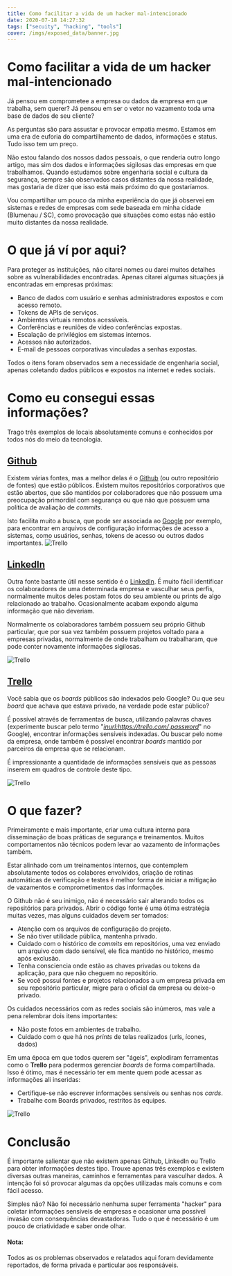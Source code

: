 ```yaml
---
title: Como facilitar a vida de um hacker mal-intencionado
date: 2020-07-18 14:27:32
tags: ["secuity", "hacking", "tools"]
cover: /imgs/exposed_data/banner.jpg
---
```

# Como facilitar a vida de um hacker mal-intencionado

Já pensou em comprometee a empresa ou dados da empresa em que trabalha, sem querer? Já pensou em ser o vetor no vazamento toda uma base de dados de seu cliente?
 
As perguntas são para assustar e provocar empatia mesmo. Estamos em uma era de euforia do compartilhamento de dados, informações e status. Tudo isso tem um preço.
 
Não estou falando dos nossos dados pessoais, o que renderia outro longo artigo, mas sim dos dados e informações sigilosas das empresas em que trabalhamos. Quando estudamos sobre engenharia social e cultura da segurança, sempre são observados casos distantes da nossa realidade, mas gostaria de dizer que isso está mais próximo do que gostaríamos.
 
Vou compartilhar um pouco da minha experiência do que já observei em sistemas e redes de empresas com sede baseada em minha cidade (Blumenau / SC), como provocação que situações como estas não estão muito distantes da nossa realidade.

# O que já ví por aqui?

Para proteger as instituições, não citarei nomes ou darei muitos detalhes sobre as vulnerabilidades encontradas. Apenas citarei algumas situações já encontradas em empresas próximas:
- Banco de dados com usuário e senhas administradores expostos e com acesso remoto.
- Tokens de APIs de serviços.
- Ambientes virtuais remotos acessíveis.
- Conferências e reuniões de video conferências expostas.
- Escalação de privilégios em sistemas internos.
- Acessos não autorizados.
- E-mail de pessoas corporativas vinculadas a senhas expostas.

Todos o itens foram observados sem a necessidade de engenharia social, apenas coletando dados públicos e expostos na internet e redes sociais.

# Como eu consegui essas informações?

Trago três exemplos de locais absolutamente comuns e conhecidos por todos nós do meio da tecnologia.

## [Github](https://github.com/)
Existem várias fontes, mas a melhor delas é o [Github](https://github.com/) (ou outro repositório de fontes) que estão públicos. Existem muitos repositórios corporativos que estão abertos, que são mantidos por colaboradores que não possuem uma preocupação primordial com segurança ou que não que possuem uma política de avaliação de *commits*.

Isto facilita muito a busca, que pode ser associada ao [Google](https://www.google.com/) por exemplo, para encontrar em arquivos de configuração informações de acesso a sistemas, como usuários, senhas, tokens de acesso ou outros dados importantes.
![Trello](/imgs/exposed_data/github.jpg)

## [LinkedIn](https://www.linkedin.com/)
Outra fonte bastante útil nesse sentido é o [LinkedIn](https://www.linkedin.com/). É muito fácil identificar os colaboradores de uma determinada empresa e vasculhar seus perfis, normalmente muitos deles postam fotos do seu ambiente ou prints de algo relacionado ao trabalho. Ocasionalmente acabam expondo alguma informação que não deveriam.

Normalmente os colaboradores também possuem seu próprio Github particular, que por sua vez também possuem projetos voltado para a empresas privadas, normalmente de onde trabalham ou trabalharam, que pode conter novamente informações sigilosas.

![Trello](/imgs/exposed_data/social-media.jpg)

## [Trello](https://trello.com)
Você sabia que os *boards* públicos são indexados pelo Google? Ou que seu *board* que achava que estava privado, na verdade pode estar público?

É possível através de ferramentas de busca, utilizando palavras chaves (experimente buscar pelo termo "[*inurl:https://trello.com/ password*](https://www.google.com/search?source=hp&ei=UcwQX-rCCeXG5OUP2O2o-Aw&q=inurl%3Ahttps%3A%2F%2Ftrello.com%2F+password&oq=inurl%3Ahttps%3A%2F%2Ftrello.com%2F+password&gs_lcp=CgZwc3ktYWIQAzoICAAQsQMQgwE6BQgAELEDOgIIAFC8CViNMWCnMmgDcAB4AIABnQGIAfEQkgEEMS4xOJgBAKABAaABAqoBB2d3cy13aXo&sclient=psy-ab&ved=0ahUKEwiqr4WN4dLqAhVlI7kGHdg2Cs8Q4dUDCAY&uact=5)" no Google), encontrar informações sensíveis indexadas. Ou buscar pelo nome da empresa, onde também é possível encontrar *boards* mantido por parceiros da empresa que se relacionam.

É impressionante a quantidade de informações sensíveis que as pessoas inserem em quadros de controle deste tipo.

![Trello](/imgs/exposed_data/trello.PNG)

# O que fazer?

Primeiramente e mais importante, criar uma cultura interna para disseminação de boas práticas de segurança e treinamentos. Muitos comportamentos não técnicos podem levar ao vazamento de informações também.

Estar alinhado com um treinamentos internos, que contemplem absolutamente todos os colabores envolvidos, criação de rotinas automáticas de verificação e testes é melhor forma de iniciar a mitigação de vazamentos e comprometimentos das informações.

O Github não é seu inimigo, não é necessário sair alterando todos os repositórios para privados. Abrir o código fonte é uma ótima estratégia muitas vezes, mas alguns cuidados devem ser tomados:
- Atenção com os arquivos de configuração do projeto.
- Se não tiver utilidade pública, mantenha privado.
- Cuidado com o histórico de *commits* em repositórios, uma vez enviado um arquivo com dado sensível, ele fica mantido no histórico, mesmo após exclusão.
- Tenha consciencia onde estão as chaves privadas ou tokens da aplicação, para que não cheguem no repositório.
- Se você possui fontes e projetos relacionados a um empresa privada em seu repositório particular, migre para o oficial da empresa ou deixe-o privado.

Os cuidados necessários com as redes sociais são inúmeros, mas vale a pena relembrar dois itens importantes:
- Não poste fotos em ambientes de trabalho.
- Cuidado com o que há nos *prints* de telas realizados (urls, ícones, dados)

Em uma época em que todos querem ser "ágeis", explodiram ferramentas como o **Trello** para podermos gerenciar *boards* de forma compartilhada. Isso é ótimo, mas é necessário ter em mente quem pode acessar as informações ali inseridas:
- Certifique-se não escrever informações sensíveis ou senhas nos *cards*.
- Trabalhe com Boards privados, restritos às equipes.

![Trello](/imgs/exposed_data/postit.jpg)
    

# Conclusão

É importante salientar que não existem apenas Github, LinkedIn ou Trello para obter informações destes tipo. Trouxe apenas três exemplos e existem diversas outras maneiras, caminhos e ferramentas para vasculhar dados. A intenção foi só provocar algumas da opções utilizadas mais comuns e com fácil acesso.
 
Simples não? Não foi necessário nenhuma super ferramenta "hacker" para coletar informações sensíveis de empresas e ocasionar uma possível invasão com consequências devastadoras. Tudo o que é necessário é um pouco de criatividade e saber onde olhar.


#### Nota:
Todos as os problemas observados e relatados aqui foram devidamente reportados, de forma privada e particular aos responsáveis.